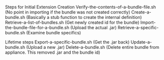 Steps for Initial Extension Creation
  Verify-the-contents-of-a-bundle-file.sh (No point in importing if the bundle was not created correctly)
  Create-a-bundle.sh (Basically a stub function to create the internal definition)
  Retrieve-a-list-of-bundles.sh (Get newly created id for the bundle)
  Import-the-bundle-file-for-a-bundle.sh (Upload the actual .jar)
  Retrieve-a-specific-bundle.sh (Examine bundle specifics)
  
Lifetime steps
  Export-a-specific-bundle.sh (Get the .jar back)
  Update-a-bundle.sh (Upload a new .jar)
  Delete-a-bundle.sh (Delete entire bundle from appliance.  This removed .jar and the bundle id)
